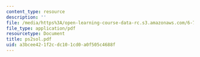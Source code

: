```yaml
---
content_type: resource
description: ''
file: /media/https%3A/open-learning-course-data-rc.s3.amazonaws.com/6-780-semiconductor-manufacturing-spring-2003/a3bcee421f2cdc101cd0a0f505c4688f_ps2sol.pdf
file_type: application/pdf
resourcetype: Document
title: ps2sol.pdf
uid: a3bcee42-1f2c-dc10-1cd0-a0f505c4688f
---
```

